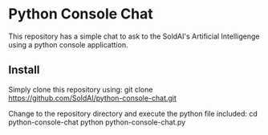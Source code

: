 # Python Console Chat
This repository has a simple chat to ask to the SoldAI's Artificial Intelligenge using a python console applicattion.

## Install
Simply clone this repository using:
    git clone https://github.com/SoldAI/python-console-chat.git

Change to the repository directory and execute the python file included:
    cd python-console-chat
    python python-console-chat.py
